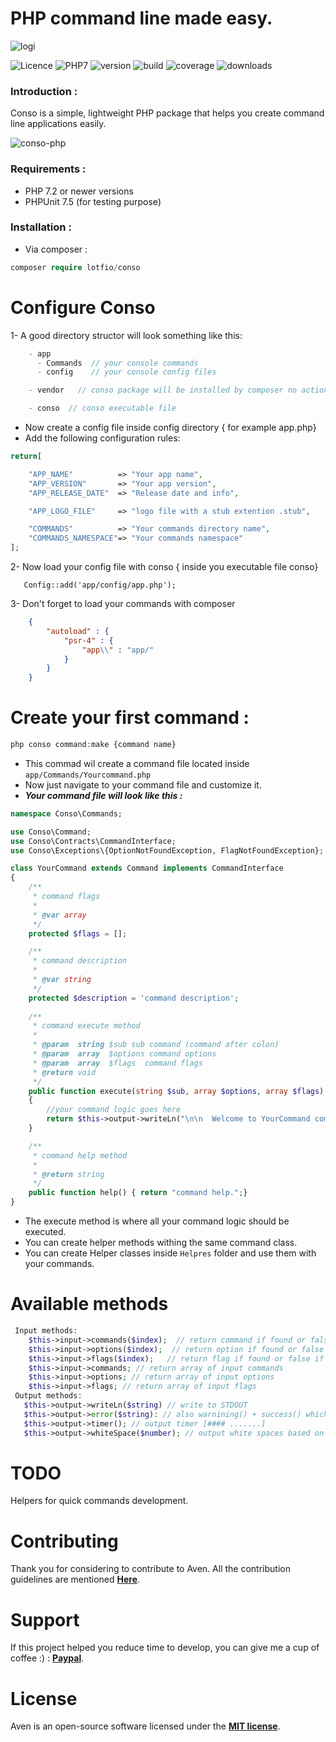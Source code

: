 # PHP command line made easy.

![logi](https://user-images.githubusercontent.com/18489496/51750637-f351c280-20b2-11e9-97e3-f1e0232bb04a.png)

![Licence](https://img.shields.io/badge/Licence-MIT-f1c40f.svg)
![PHP7](https://img.shields.io/badge/PHP-7.2-3498db.svg)
![version](https://img.shields.io/badge/version-0.1.0-27ae60.svg)
![build](https://img.shields.io/badge/build-passing-8e44ad.svg)
![coverage](https://img.shields.io/badge/coverage-40%25-27ae60.svg)
![downloads](https://img.shields.io/badge/downloads-10k-c0392b.svg)
### Introduction :
Conso is a simple, lightweight PHP package that helps you create command line applications easily.

![conso-php](https://user-images.githubusercontent.com/18489496/51997787-b4a77800-24b7-11e9-9016-daff3f7216fc.gif)

### Requirements :
- PHP 7.2 or newer versions
- PHPUnit 7.5 (for testing purpose)

### Installation :
- Via composer :

```php
composer require lotfio/conso
```

# Configure Conso 
1- A good directory structor will look something like this:
```php
    - app
      - Commands  // your console commands 
      - config    // your console config files

    - vendor   // conso package will be installed by composer no action needed here

    - conso  // conso executable file
```
- Now create a config file inside config directory { for example app.php}
- Add the following configuration rules:

```php
return[

    "APP_NAME"          => "Your app name",
    "APP_VERSION"       => "Your app version",
    "APP_RELEASE_DATE"  => "Release date and info",

    "APP_LOGO_FILE"     => "logo file with a stub extention .stub",

    "COMMANDS"          => "Your commands directory name",
    "COMMANDS_NAMESPACE"=> "Your commands namespace"
];
```
2- Now load your config file with conso { inside you executable file conso}

```
   Config::add('app/config/app.php');
```

3- Don't forget to load your commands with composer

```json
    {
        "autoload" : {
            "psr-4" : {
                "app\\" : "app/"
            }
        }
    }
```

# Create your first command :
```php
php conso command:make {command name}
```
* This commad wil create a command file located inside `app/Commands/Yourcommand.php`
* Now just navigate to your command file and customize it.
* ***Your command file will look like this :***
```php
namespace Conso\Commands;

use Conso\Command;
use Conso\Contracts\CommandInterface;
use Conso\Exceptions\{OptionNotFoundException, FlagNotFoundException};

class YourCommand extends Command implements CommandInterface
{
    /**
     * command flags
     * 
     * @var array
     */
    protected $flags = [];

    /**
     * command description
     * 
     * @var string
     */
    protected $description = 'command description';
    
    /**
     * command execute method
     * 
     * @param  string $sub sub command (command after colon)
     * @param  array  $options command options
     * @param  array  $flags  command flags
     * @return void
     */
    public function execute(string $sub, array $options, array $flags)
    {
        //your command logic goes here 
        return $this->output->writeLn("\n\n  Welcome to YourCommand command. \n\n", "yellow");
    }

    /**
     * command help method
     *  
     * @return string
     */
    public function help() { return "command help.";}
}

```
* The execute method is where all your command logic should be executed.
* You can create helper methods withing the same command class.
* You can create Helper classes inside `Helpres` folder and use them with your commands.
# Available methods
```php
 Input methods:
    $this->input->commands($index);  // return command if found or false if not
    $this->input->options($index);  // return option if found or false if not
    $this->input->flags($index);   // return flag if found or false if not
    $this->input->commands; // return array of input commands 
    $this->input->options; // return array of input options 
    $this->input->flags; // return array of input flags 
 Output methods:
   $this->output->writeLn($string) // write to STDOUT
   $this->output->error($string): // also warnining() + success() which will output to STDOUT with colors but on windowns no ansi support so will not output colors.
   $this->output->timer(); // output timer [#### .......]
   $this->output->whiteSpace($number); // output white spaces based on the given number
```

# TODO 

Helpers for quick commands development.


# Contributing

Thank you for considering to contribute to Aven. All the contribution guidelines are mentioned **[Here](CONTRIBUTE.md)**.

# Support 

If this project helped you reduce time to develop, you can give me a cup of coffee :) : **[Paypal](https://www.paypal.me/lotfio)**.

# License

Aven is an open-source software licensed under the **[MIT license](LICENCE)**.